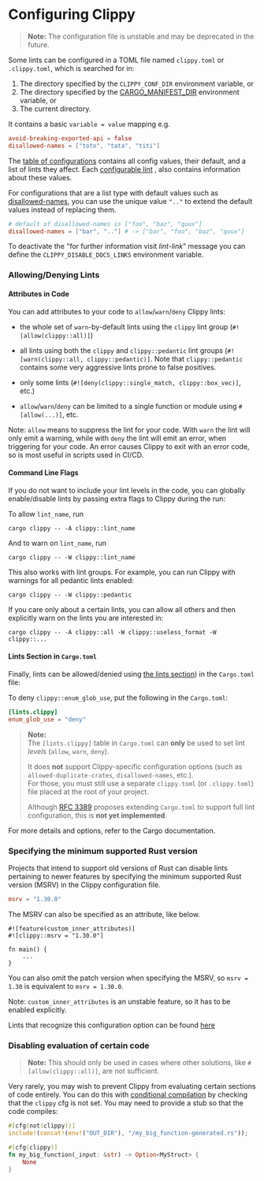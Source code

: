# Configuring Clippy

> **Note:** The configuration file is unstable and may be deprecated in the future.

Some lints can be configured in a TOML file named `clippy.toml` or `.clippy.toml`, which is searched for in:

1. The directory specified by the `CLIPPY_CONF_DIR` environment variable, or
2. The directory specified by the
[CARGO_MANIFEST_DIR](https://doc.rust-lang.org/cargo/reference/environment-variables.html) environment variable, or
3. The current directory.

It contains a basic `variable = value` mapping e.g.

```toml
avoid-breaking-exported-api = false
disallowed-names = ["toto", "tata", "titi"]
```

The [table of configurations](./lint_configuration.md)
contains all config values, their default, and a list of lints they affect.
Each [configurable lint](https://rust-lang.github.io/rust-clippy/master/index.html#Configuration)
, also contains information about these values.

For configurations that are a list type with default values such as
[disallowed-names](https://rust-lang.github.io/rust-clippy/master/index.html#disallowed_names),
you can use the unique value `".."` to extend the default values instead of replacing them.

```toml
# default of disallowed-names is ["foo", "baz", "quux"]
disallowed-names = ["bar", ".."] # -> ["bar", "foo", "baz", "quux"]
```

To deactivate the "for further information visit *lint-link*" message you can define the `CLIPPY_DISABLE_DOCS_LINKS`
environment variable.

### Allowing/Denying Lints

#### Attributes in Code

You can add attributes to your code to `allow`/`warn`/`deny` Clippy lints:

* the whole set of `warn`-by-default lints using the `clippy` lint group (`#![allow(clippy::all)]`)

* all lints using both the `clippy` and `clippy::pedantic` lint groups (`#![warn(clippy::all, clippy::pedantic)]`. Note
  that `clippy::pedantic` contains some very aggressive lints prone to false positives.

* only some lints (`#![deny(clippy::single_match, clippy::box_vec)]`, etc.)

* `allow`/`warn`/`deny` can be limited to a single function or module using `#[allow(...)]`, etc.

Note: `allow` means to suppress the lint for your code. With `warn` the lint will only emit a warning, while with `deny`
the lint will emit an error, when triggering for your code. An error causes Clippy to exit with an error code, so is
most useful in scripts used in CI/CD.

#### Command Line Flags

If you do not want to include your lint levels in the code, you can globally enable/disable lints by passing extra flags
to Clippy during the run:

To allow `lint_name`, run

```terminal
cargo clippy -- -A clippy::lint_name
```

And to warn on `lint_name`, run

```terminal
cargo clippy -- -W clippy::lint_name
```

This also works with lint groups. For example, you can run Clippy with warnings for all pedantic lints enabled:

```terminal
cargo clippy -- -W clippy::pedantic
```

If you care only about a certain lints, you can allow all others and then explicitly warn on the lints you are
interested in:

```terminal
cargo clippy -- -A clippy::all -W clippy::useless_format -W clippy::...
```

#### Lints Section in `Cargo.toml`

Finally, lints can be allowed/denied using [the lints
section](https://doc.rust-lang.org/nightly/cargo/reference/manifest.html#the-lints-section)) in the `Cargo.toml` file:

To deny `clippy::enum_glob_use`, put the following in the `Cargo.toml`:

```toml
[lints.clippy]
enum_glob_use = "deny"
```
> **Note:**  
> The `[lints.clippy]` table in `Cargo.toml` can **only** be used to set lint
> *levels* (`allow`, `warn`, `deny`).  
>
> It does **not** support Clippy-specific configuration options (such as
> `allowed-duplicate-crates`, `disallowed-names`, etc.).  
> For those, you must still use a separate `clippy.toml` (or `.clippy.toml`)
> file placed at the root of your project.
>
> Although [RFC 3389](https://rust-lang.github.io/rfcs/3389-manifest-lint.html)
> proposes extending `Cargo.toml` to support full lint configuration, this is
> **not yet implemented**.

For more details and options, refer to the Cargo documentation.

### Specifying the minimum supported Rust version

Projects that intend to support old versions of Rust can disable lints pertaining to newer features by specifying the
minimum supported Rust version (MSRV) in the Clippy configuration file.

```toml
msrv = "1.30.0"
```

The MSRV can also be specified as an attribute, like below.

```rust,ignore
#![feature(custom_inner_attributes)]
#![clippy::msrv = "1.30.0"]

fn main() {
    ...
}
```

You can also omit the patch version when specifying the MSRV, so `msrv = 1.30`
is equivalent to `msrv = 1.30.0`.

Note: `custom_inner_attributes` is an unstable feature, so it has to be enabled explicitly.

Lints that recognize this configuration option can be
found [here](https://rust-lang.github.io/rust-clippy/master/index.html#msrv)

### Disabling evaluation of certain code

> **Note:** This should only be used in cases where other solutions, like `#[allow(clippy::all)]`, are not sufficient.

Very rarely, you may wish to prevent Clippy from evaluating certain sections of code entirely. You can do this with
[conditional compilation](https://doc.rust-lang.org/reference/conditional-compilation.html) by checking that the
`clippy` cfg is not set. You may need to provide a stub so that the code compiles:

```rust
#[cfg(not(clippy))]
include!(concat!(env!("OUT_DIR"), "/my_big_function-generated.rs"));

#[cfg(clippy)]
fn my_big_function(_input: &str) -> Option<MyStruct> {
    None
}
```
